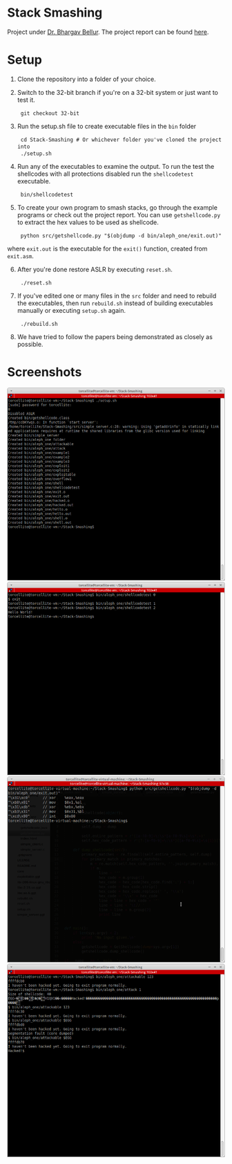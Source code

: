 Stack Smashing
==============

Project under [Dr. Bhargav Bellur][1]. The project report can be found [here][2].

# Setup
1. Clone the repository into a folder of your choice.

2. Switch to the 32-bit branch if you're on a 32-bit system or just want to test it.

        git checkout 32-bit

3. Run the setup.sh file to create executable files in the `bin` folder

        cd Stack-Smashing # Or whichever folder you've cloned the project into
        ./setup.sh

4. Run any of the executables to examine the output. To run the test the shellcodes with all protections disabled run the `shellcodetest` executable.

        bin/shellcodetest

5. To create your own program to smash stacks, go through the example programs or check out the project report. You can use `getshellcode.py` to extract the hex values to be used as shellcode.

        python src/getshellcode.py "$(objdump -d bin/aleph_one/exit.out)"

where `exit.out` is the executable for the `exit()` function, created from `exit.asm`.

6. After you're done restore ASLR by executing `reset.sh`.

        ./reset.sh

7. If you've edited one or many files in the `src` folder and need to rebuild the executables, then run `rebuild.sh` instead of building executables manually or executing `setup.sh` again.

        ./rebuild.sh

8. We have tried to follow the papers being demonstrated as closely as possible.
        
# Screenshots

![screenshot1](screenshots/screenshot1.png)
![screenshot2](screenshots/screenshot2.png)
![screenshot3](screenshots/screenshot3.png)
![screenshot4](screenshots/screenshot4.png)

[1]:http://pes.edu/faculty/bhargav-bellur
[2]:http://torcellite.com/projects/stack-smashing.html
